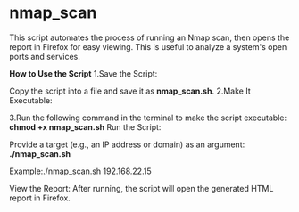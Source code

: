 # nmap_scan
This script automates the process of running an Nmap scan, then opens the report in Firefox for easy viewing. This is useful to analyze a system's open ports and services.

**How to Use the Script**
1.Save the Script:

Copy the script into a file and save it as **nmap_scan.sh**.
2.Make It Executable:

3.Run the following command in the terminal to make the script executable:
**chmod +x nmap_scan.sh**
Run the Script:

Provide a target (e.g., an IP address or domain) as an argument:
**./nmap_scan.sh <target>**

Example:./nmap_scan.sh 192.168.22.15

View the Report:
After running, the script will open the generated HTML report in Firefox.


